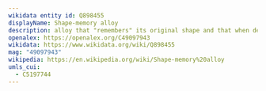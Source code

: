 ```yaml
---
wikidata entity id: Q898455
displayName: Shape-memory alloy
description: alloy that "remembers" its original shape and that when deformed returns to its pre-deformed shape when heated
openalex: https://openalex.org/C49097943
wikidata: https://www.wikidata.org/wiki/Q898455
mag: "49097943"
wikipedia: https://en.wikipedia.org/wiki/Shape-memory%20alloy
umls_cui:
  - C5197744
---
```

